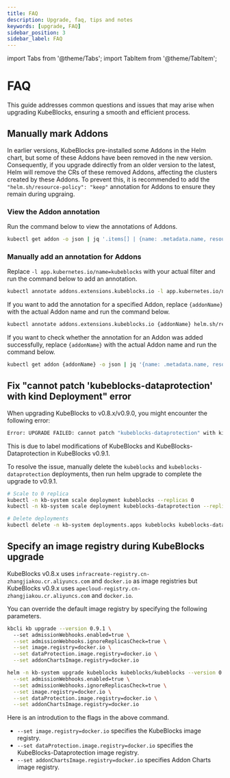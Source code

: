 ```yaml
---
title: FAQ
description: Upgrade, faq, tips and notes
keywords: [upgrade, FAQ]
sidebar_position: 3
sidebar_label: FAQ
---
```


import Tabs from '@theme/Tabs';
import TabItem from '@theme/TabItem';

# FAQ

This guide addresses common questions and issues that may arise when upgrading KubeBlocks, ensuring a smooth and efficient process.

## Manually mark Addons

In earlier versions, KubeBlocks pre-installed some Addons in the Helm chart, but some of these Addons have been removed in the new version. Consequently, if you upgrade ddirectly from an older version to the latest, Helm will remove the CRs of these removed Addons, affecting the clusters created by these Addons. To prevent this, it is recommended to add the `"helm.sh/resource-policy": "keep"` annotation for Addons to ensure they remain during upgraing.

### View the Addon annotation

Run the command below to view the annotations of Addons.

```bash
kubectl get addon -o json | jq '.items[] | {name: .metadata.name, resource_policy: .metadata.annotations["helm.sh/resource-policy"]}'
```

### Manually add an annotation for Addons

Replace `-l app.kubernetes.io/name=kubeblocks` with your actual filter and run the command below to add an annotation.

```bash
kubectl annotate addons.extensions.kubeblocks.io -l app.kubernetes.io/name=kubeblocks helm.sh/resource-policy=keep
```

If you want to add the annotation for a specified Addon, replace `{addonName}` with the actual Addon name and run the command below.

```bash
kubectl annotate addons.extensions.kubeblocks.io {addonName} helm.sh/resource-policy=keep
```

If you want to check whether the annotation for an Addon was added successfully, replace `{addonName}` with the actual Addon name and run the command below.

```bash
kubectl get addon {addonName} -o json | jq '{name: .metadata.name, resource_policy: .metadata.annotations["helm.sh/resource-policy"]}'
```

## Fix "cannot patch 'kubeblocks-dataprotection' with kind Deployment" error

When upgrading KubeBlocks to v0.8.x/v0.9.0, you might encounter the following error:

```bash
Error: UPGRADE FAILED: cannot patch "kubeblocks-dataprotection" with kind Deployment: Deployment.apps "kubeblocks-dataprotection" is invalid: spec.selector: Invalid value: v1.LabelSelector{MatchLabels:map[string]string{"app.kubernetes.io/component":"dataprotection", "app.kubernetes.io/instance":"kubeblocks", "app.kubernetes.io/name":"kubeblocks"}, MatchExpressions:[]v1.LabelSelectorRequirement(nil)}: field is immutable && cannot patch "kubeblocks" with kind Deployment: Deployment.apps "kubeblocks" is invalid: spec.selector: Invalid value: v1.LabelSelector{MatchLabels:map[string]string{"app.kubernetes.io/component":"apps", "app.kubernetes.io/instance":"kubeblocks", "app.kubernetes.io/name":"kubeblocks"}, MatchExpressions:[]v1.LabelSelectorRequirement(nil)}: field is immutable
```

This is due to label modifications of KubeBlocks and KubeBlocks-Dataprotection in KubeBlocks v0.9.1.

To resolve the issue, manually delete the `kubeblocks` and `kubeblocks-dataprotection` deployments, then run helm upgrade to complete the upgrade to v0.9.1.

```bash
# Scale to 0 replica
kubectl -n kb-system scale deployment kubeblocks --replicas 0
kubectl -n kb-system scale deployment kubeblocks-dataprotection --replicas 0

# Delete deployments
kubectl delete -n kb-system deployments.apps kubeblocks kubeblocks-dataprotection
```

## Specify an image registry during KubeBlocks upgrade

KubeBlocks v0.8.x uses `infracreate-registry.cn-zhangjiakou.cr.aliyuncs.com` and `docker.io` as image registries but KubeBlocks v0.9.x uses `apecloud-registry.cn-zhangjiakou.cr.aliyuncs.com` and `docker.io`.

You can override the default image registry by specifying the following parameters.

<Tabs>

<TabItem value="kbcli" label="kbcli" default>

```bash
kbcli kb upgrade --version 0.9.1 \ 
  --set admissionWebhooks.enabled=true \
  --set admissionWebhooks.ignoreReplicasCheck=true \
  --set image.registry=docker.io \
  --set dataProtection.image.registry=docker.io \
  --set addonChartsImage.registry=docker.io
```

</TabItem>

<TabItem value="Helm" label="Helm">

```bash
helm -n kb-system upgrade kubeblocks kubeblocks/kubeblocks --version 0.9.1 \
  --set admissionWebhooks.enabled=true \
  --set admissionWebhooks.ignoreReplicasCheck=true \
  --set image.registry=docker.io \
  --set dataProtection.image.registry=docker.io \
  --set addonChartsImage.registry=docker.io
```

</TabItem>

</Tabs>

Here is an introdution to the flags in the above command.

- `--set image.registry=docker.io` specifies the KubeBlocks image registry.
- `--set dataProtection.image.registry=docker.io` specifies the KubeBlocks-Dataprotection image registry.
- `--set addonChartsImage.registry=docker.io` specifies Addon Charts image registry.
